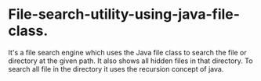 # File-search-utility-using-java-file-class.
It's a file search engine which uses the Java file class to search the file or directory at the given path. It also shows all hidden files in that directory. To search all file in the directory it uses the recursion concept of java.
